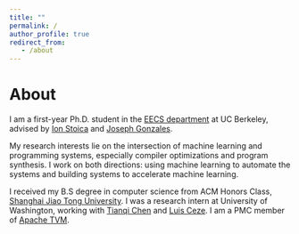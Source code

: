 ```yaml
---
title: ""
permalink: /
author_profile: true
redirect_from:
   - /about
---
```


# About
I am a first-year Ph.D. student in the [EECS department](https://eecs.berkeley.edu/) at UC Berkeley, advised by [Ion Stoica](https://people.eecs.berkeley.edu/~istoica/) and [Joseph Gonzales](https://people.eecs.berkeley.edu/~jegonzal/).

My research interests lie on the intersection of machine learning and programming systems, especially compiler optimizations and program synthesis. I work on both directions: using machine learning to automate the systems and building systems to accelerate machine learning.

I received my B.S degree in computer science from ACM Honors Class, [Shanghai Jiao Tong University](http://en.sjtu.edu.cn). 
I was a research intern at University of Washington, working with [Tianqi Chen](https://homes.cs.washington.edu/~tqchen/) and [Luis Ceze](https://homes.cs.washington.edu/~luisceze/).
I am a PMC member of [Apache TVM](https://tvm.ai/).


